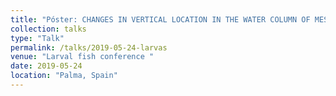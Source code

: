 ```yaml
---
title: "Póster: CHANGES IN VERTICAL LOCATION IN THE WATER COLUMN OF MESO- AND BATHYPELAGIC SPECIES THROUGH DEVELOPMENT: BEHAVIOUR VS HYDROGRAPHY"
collection: talks
type: "Talk"
permalink: /talks/2019-05-24-larvas
venue: "Larval fish conference "
date: 2019-05-24
location: "Palma, Spain"
---
```


 
